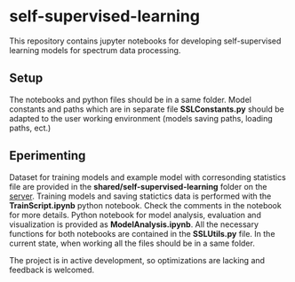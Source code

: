# self-supervised-learning

This repository contains jupyter notebooks for developing self-supervised learning models for spectrum data processing.

## Setup
The notebooks and python files should be in a same folder. Model constants and paths which are in separate file **SSLConstants.py** should be adapted to the user working environment (models saving paths, loading paths, ect.)

## Eperimenting
Dataset for training models and example model with corresonding statistics file are provided in the **shared/self-supervised-learning** folder on the [server](https://hub.over10k.ijs.si).
Training models and saving statictics data is performed with the **TrainScript.ipynb** python notebook. Check the comments in the notebook for more details.
Python notebook for model analysis, evaluation and visualization is provided as **ModelAnalysis.ipynb**.
All the necessary functions for both notebooks are contained in the **SSLUtils.py** file. In the current state, when working all the files should be in a same folder.

The project is in active development, so optimizations are lacking and feedback is welcomed.
